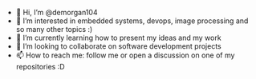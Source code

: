 - 👋 Hi, I’m @demorgan104
- 👀 I’m interested in embedded systems, devops, image processing and so many other topics :)
- 🌱 I’m currently learning how to present my ideas and my work
- 💞️ I’m looking to collaborate on software development projects
- 📫 How to reach me: follow me or open a discussion on one of my repositories :D

<!---
demorgan104/demorgan104 is a ✨ special ✨ repository because its `README.md` (this file) appears on your GitHub profile.
You can click the Preview link to take a look at your changes.
--->
